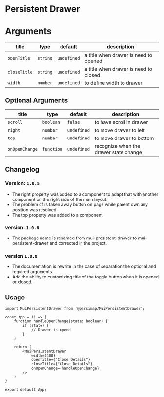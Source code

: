 # Persistent Drawer

# Arguments

| title        | type     | default     | description                           |
|--------------|----------|-------------|---------------------------------------|
| `openTitle`  | `string` | `undefined` | a title when drawer is need to opened |
| `closeTitle` | `string` | `undefined` | a title when drawer is need to closed |
| `width`      | `number` | `undefined` | to define width to drawer             |

## Optional Arguments

| title          | type       | default     | description                            |
|----------------|------------|-------------|----------------------------------------|
| `scroll`       | `boolean`  | `false`     | to have scroll in drawer               |
| `right`        | `number`   | `undefined` | to move drawer to left                 |
| `top`          | `number`   | `undefined` | to move drawer to bottom               |
| `onOpenChange` | `function` | `undefined` | recognize when the drawer state change |

## Changelog

### Version: `1.0.5`

* The right property was added to a component to adapt that with another component on the right side of the main
  layout.
* The problem of is taken away button on page while parent own any position was resolved.
* The top property was added to a component.

### version: `1.0.6`

* The package name is renamed from mui-presistent-drawer to mui-persistent-drawer and corrected in the project.

### version `1.0.8`

* The documentation is rewrite in the case of separation the optional and required arguments.
* Add the ability to customizing title of the toggle button when it is opened or closed.

## Usage

```tsx
import MuiPersistentDrawer from '@parsimap/MuiPersistentDrawer';

const App = () => {
    function handleOpenChange(state: boolean) {
        if (state) {
            // Drawer is opend 
        }
    }

    return (
        <MuiPersistentDrawer
            width={400}
            openTitle={"Close Details"}
            closeTitle={"Close Details"}
            onOpenChange={handleOpenChange}
        />
    )
}

export default App;
```